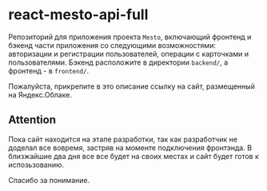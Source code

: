 # react-mesto-api-full

Репозиторий для приложения проекта `Mesto`, включающий фронтенд и бэкенд части приложения со следующими возможностями: авторизации и регистрации пользователей, операции с карточками и пользователями. Бэкенд расположите в директории `backend/`, а фронтенд - в `frontend/`.

Пожалуйста, прикрепите в это описание ссылку на сайт, размещенный на Яндекс.Облаке.

## Attention

Пока сайт находится на этапе разработки, так как разработчик не доделал все вовремя, застряв на моменте подключения фронтэнда.
В близжайшие два дня все все будет на своих местах и сайт будет готов к испозьзованию.

Спасибо за понимание.
